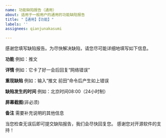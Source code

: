 ```yaml
---
name: 功能缺陷报告（通用）
about: 适用于一般用户的通用的功能缺陷报告
title: "【通用】【功能】"
labels: ''
assignees: qianjunakasumi

---
```


感谢您填写缺陷报告。为尽快解决缺陷，请您尽可能详细地填写如下信息。

**功能**
例如：推文


**详情**
例如：它卡了好一会后回复“网络错误”


**重现缺陷**
例如：输入“推文 前田”命令后产生如上错误


**缺陷发生的时间**
例如：北京时间08:00（24小时制）


**屏幕截图**(非必须)


**备注**
需要补充说明的其他信息


当您检查无误后即可提交缺陷报告，我们会尽快回复您。
感谢您对开源软件的支持！
